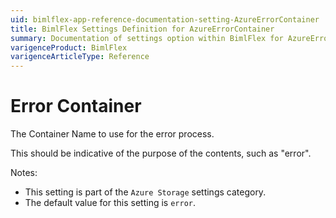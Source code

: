 ```yaml
---
uid: bimlflex-app-reference-documentation-setting-AzureErrorContainer
title: BimlFlex Settings Definition for AzureErrorContainer
summary: Documentation of settings option within BimlFlex for AzureErrorContainer
varigenceProduct: BimlFlex
varigenceArticleType: Reference
---
```


# Error Container

The Container Name to use for the error process.

This should be indicative of the purpose of the contents, such as "error".

Notes:
* This setting is part of the `Azure Storage` settings category.
 * The default value for this setting is `error`.